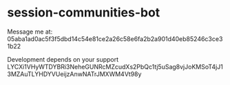 # session-communities-bot

Message me at: 05aba1ad0ac5f3f5dbd14c54e81ce2a26c58e6fa2b2a901d40eb85246c3ce31b22

Development depends on your support
LYCXi1VHyWTDYBRi3NeheGUNRcMZcudXs2PbQc1tj5uSag8vjJoKMSoT4jJ13MZAuTLYHDYVUeijzAnwNATrJMXWM4Vt98y
